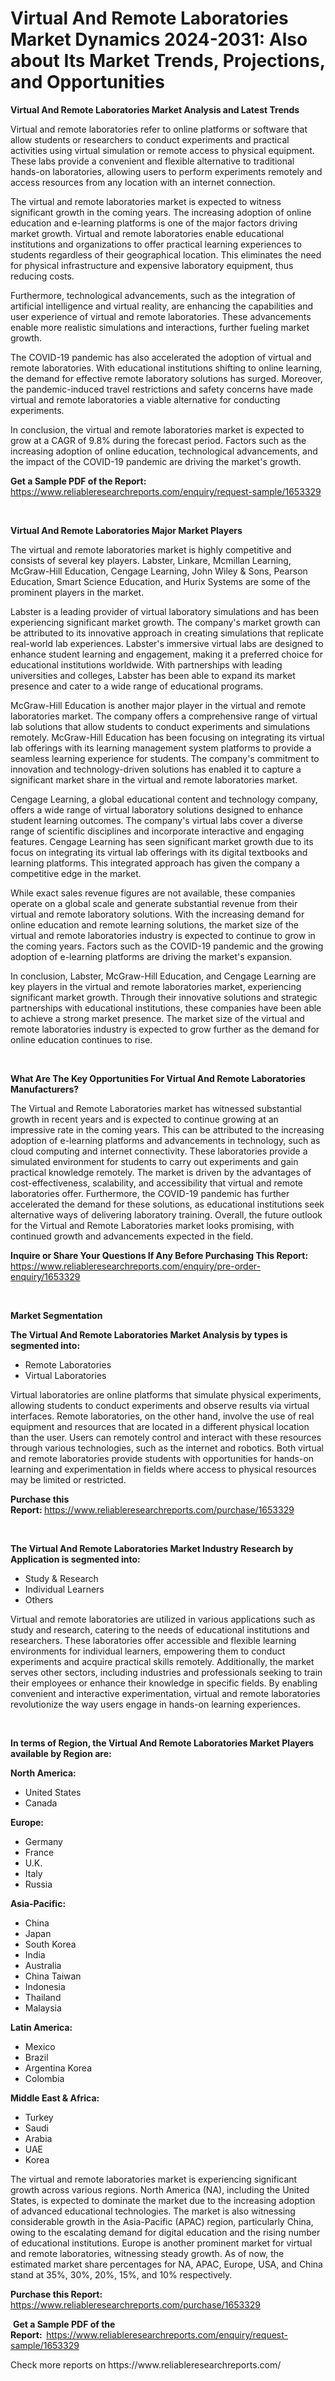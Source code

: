<p><h1>Virtual And Remote Laboratories Market Dynamics 2024-2031: Also about Its Market Trends, Projections, and Opportunities</h1></p><p><strong>Virtual And Remote Laboratories Market Analysis and Latest Trends</strong></p>
<p><p>Virtual and remote laboratories refer to online platforms or software that allow students or researchers to conduct experiments and practical activities using virtual simulation or remote access to physical equipment. These labs provide a convenient and flexible alternative to traditional hands-on laboratories, allowing users to perform experiments remotely and access resources from any location with an internet connection.</p><p>The virtual and remote laboratories market is expected to witness significant growth in the coming years. The increasing adoption of online education and e-learning platforms is one of the major factors driving market growth. Virtual and remote laboratories enable educational institutions and organizations to offer practical learning experiences to students regardless of their geographical location. This eliminates the need for physical infrastructure and expensive laboratory equipment, thus reducing costs.</p><p>Furthermore, technological advancements, such as the integration of artificial intelligence and virtual reality, are enhancing the capabilities and user experience of virtual and remote laboratories. These advancements enable more realistic simulations and interactions, further fueling market growth.</p><p>The COVID-19 pandemic has also accelerated the adoption of virtual and remote laboratories. With educational institutions shifting to online learning, the demand for effective remote laboratory solutions has surged. Moreover, the pandemic-induced travel restrictions and safety concerns have made virtual and remote laboratories a viable alternative for conducting experiments.</p><p>In conclusion, the virtual and remote laboratories market is expected to grow at a CAGR of 9.8% during the forecast period. Factors such as the increasing adoption of online education, technological advancements, and the impact of the COVID-19 pandemic are driving the market's growth.</p></p>
<p><strong>Get a Sample PDF of the Report:&nbsp;</strong> <a href="https://www.reliableresearchreports.com/enquiry/request-sample/1653329">https://www.reliableresearchreports.com/enquiry/request-sample/1653329</a></p>
<p>&nbsp;</p>
<p><strong>Virtual And Remote Laboratories Major Market Players</strong></p>
<p><p>The virtual and remote laboratories market is highly competitive and consists of several key players. Labster, Linkare, Mcmillan Learning, McGraw-Hill Education, Cengage Learning, John Wiley & Sons, Pearson Education, Smart Science Education, and Hurix Systems are some of the prominent players in the market.</p><p>Labster is a leading provider of virtual laboratory simulations and has been experiencing significant market growth. The company's market growth can be attributed to its innovative approach in creating simulations that replicate real-world lab experiences. Labster's immersive virtual labs are designed to enhance student learning and engagement, making it a preferred choice for educational institutions worldwide. With partnerships with leading universities and colleges, Labster has been able to expand its market presence and cater to a wide range of educational programs.</p><p>McGraw-Hill Education is another major player in the virtual and remote laboratories market. The company offers a comprehensive range of virtual lab solutions that allow students to conduct experiments and simulations remotely. McGraw-Hill Education has been focusing on integrating its virtual lab offerings with its learning management system platforms to provide a seamless learning experience for students. The company's commitment to innovation and technology-driven solutions has enabled it to capture a significant market share in the virtual and remote laboratories market.</p><p>Cengage Learning, a global educational content and technology company, offers a wide range of virtual laboratory solutions designed to enhance student learning outcomes. The company's virtual labs cover a diverse range of scientific disciplines and incorporate interactive and engaging features. Cengage Learning has seen significant market growth due to its focus on integrating its virtual lab offerings with its digital textbooks and learning platforms. This integrated approach has given the company a competitive edge in the market.</p><p>While exact sales revenue figures are not available, these companies operate on a global scale and generate substantial revenue from their virtual and remote laboratory solutions. With the increasing demand for online education and remote learning solutions, the market size of the virtual and remote laboratories industry is expected to continue to grow in the coming years. Factors such as the COVID-19 pandemic and the growing adoption of e-learning platforms are driving the market's expansion.</p><p>In conclusion, Labster, McGraw-Hill Education, and Cengage Learning are key players in the virtual and remote laboratories market, experiencing significant market growth. Through their innovative solutions and strategic partnerships with educational institutions, these companies have been able to achieve a strong market presence. The market size of the virtual and remote laboratories industry is expected to grow further as the demand for online education continues to rise.</p></p>
<p>&nbsp;</p>
<p><strong>What Are The Key Opportunities For Virtual And Remote Laboratories Manufacturers?</strong></p>
<p><p>The Virtual and Remote Laboratories market has witnessed substantial growth in recent years and is expected to continue growing at an impressive rate in the coming years. This can be attributed to the increasing adoption of e-learning platforms and advancements in technology, such as cloud computing and internet connectivity. These laboratories provide a simulated environment for students to carry out experiments and gain practical knowledge remotely. The market is driven by the advantages of cost-effectiveness, scalability, and accessibility that virtual and remote laboratories offer. Furthermore, the COVID-19 pandemic has further accelerated the demand for these solutions, as educational institutions seek alternative ways of delivering laboratory training. Overall, the future outlook for the Virtual and Remote Laboratories market looks promising, with continued growth and advancements expected in the field.</p></p>
<p><strong>Inquire or Share Your Questions If Any Before Purchasing This Report:</strong> <a href="https://www.reliableresearchreports.com/enquiry/pre-order-enquiry/1653329">https://www.reliableresearchreports.com/enquiry/pre-order-enquiry/1653329</a></p>
<p>&nbsp;</p>
<p><strong>Market Segmentation</strong></p>
<p><strong>The Virtual And Remote Laboratories Market Analysis by types is segmented into:</strong></p>
<p><ul><li>Remote Laboratories</li><li>Virtual Laboratories</li></ul></p>
<p><p>Virtual laboratories are online platforms that simulate physical experiments, allowing students to conduct experiments and observe results via virtual interfaces. Remote laboratories, on the other hand, involve the use of real equipment and resources that are located in a different physical location than the user. Users can remotely control and interact with these resources through various technologies, such as the internet and robotics. Both virtual and remote laboratories provide students with opportunities for hands-on learning and experimentation in fields where access to physical resources may be limited or restricted.</p></p>
<p><strong>Purchase this Report:&nbsp;</strong><a href="https://www.reliableresearchreports.com/purchase/1653329">https://www.reliableresearchreports.com/purchase/1653329</a></p>
<p>&nbsp;</p>
<p><strong>The Virtual And Remote Laboratories Market Industry Research by Application is segmented into:</strong></p>
<p><ul><li>Study & Research</li><li>Individual Learners</li><li>Others</li></ul></p>
<p><p>Virtual and remote laboratories are utilized in various applications such as study and research, catering to the needs of educational institutions and researchers. These laboratories offer accessible and flexible learning environments for individual learners, empowering them to conduct experiments and acquire practical skills remotely. Additionally, the market serves other sectors, including industries and professionals seeking to train their employees or enhance their knowledge in specific fields. By enabling convenient and interactive experimentation, virtual and remote laboratories revolutionize the way users engage in hands-on learning experiences.</p></p>
<p>&nbsp;</p>
<p><strong>In terms of Region, the Virtual And Remote Laboratories Market Players available by Region are:</strong></p>
<p>
    <p> <strong> North America: </strong>
        <ul>
            <li>United States</li>
            <li>Canada</li>
        </ul>
        </p> 
    <p> <strong> Europe: </strong>
        <ul>
            <li>Germany</li>
            <li>France</li>
            <li>U.K.</li>
            <li>Italy</li>
            <li>Russia</li>
        </ul>
        </p> 
    <p> <strong> Asia-Pacific: </strong>
        <ul>
            <li>China</li>
            <li>Japan</li>
            <li>South Korea</li>
            <li>India</li>
            <li>Australia</li>
            <li>China Taiwan</li>
            <li>Indonesia</li>
            <li>Thailand</li>
            <li>Malaysia</li>
        </ul>
        </p> 
    <p> <strong> Latin America: </strong>
        <ul>
            <li>Mexico</li>
            <li>Brazil</li>
            <li>Argentina Korea</li>
            <li>Colombia</li>
        </ul>
        </p> 
    <p> <strong> Middle East & Africa: </strong>
        <ul>
            <li>Turkey</li>
            <li>Saudi</li>
            <li>Arabia</li>
            <li>UAE</li>
            <li>Korea</li>
        </ul>
    </p>
    </p>
<p><p>The virtual and remote laboratories market is experiencing significant growth across various regions. North America (NA), including the United States, is expected to dominate the market due to the increasing adoption of advanced educational technologies. The market is also witnessing considerable growth in the Asia-Pacific (APAC) region, particularly China, owing to the escalating demand for digital education and the rising number of educational institutions. Europe is another prominent market for virtual and remote laboratories, witnessing steady growth. As of now, the estimated market share percentages for NA, APAC, Europe, USA, and China stand at 35%, 30%, 20%, 15%, and 10% respectively.</p></p>
<p><strong>Purchase this Report: </strong><a href="https://www.reliableresearchreports.com/purchase/1653329">https://www.reliableresearchreports.com/purchase/1653329</a></p>
<p>&nbsp;<strong>Get a Sample PDF of the Report:&nbsp;&nbsp;</strong><a href="https://www.reliableresearchreports.com/enquiry/request-sample/1653329">https://www.reliableresearchreports.com/enquiry/request-sample/1653329</a></p>
<p><strong></strong></p>
<p>Check more reports on https://www.reliableresearchreports.com/</p>